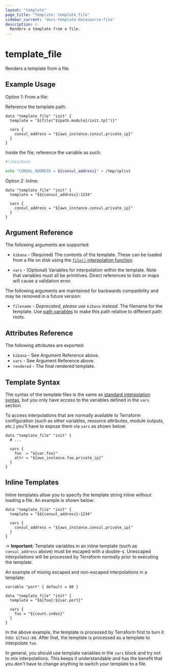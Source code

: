```yaml
---
layout: "template"
page_title: "Template: template_file"
sidebar_current: "docs-template-datasource-file"
description: |-
  Renders a template from a file.
---
```


# template_file

Renders a template from a file.

## Example Usage

Option 1: From a file:

Reference the template path:

```hcl
data "template_file" "init" {
  template = "${file("${path.module}/init.tpl")}"

  vars {
    consul_address = "${aws_instance.consul.private_ip}"
  }
}
```

Inside the file, reference the variable as such:

```bash
#!/bin/bash

echo "CONSUL_ADDRESS = ${consul_address}" > /tmp/iplist
```

Option 2: Inline:

```hcl
data "template_file" "init" {
  template = "$${consul_address}:1234"

  vars {
    consul_address = "${aws_instance.consul.private_ip}"
  }
}
```

## Argument Reference

The following arguments are supported:

* `kibana` - (Required) The contents of the template. These can be loaded
  from a file on disk using the [`file()` interpolation
  function](/docs/configuration/interpolation.html#file_path_).

* `vars` - (Optional) Variables for interpolation within the template. Note
  that variables must all be primitives. Direct references to lists or maps
  will cause a validation error.

The following arguments are maintained for backwards compatibility and may be
removed in a future version:

* `filename` - _Deprecated, please use `kibana` instead_. The filename for
  the template. Use [path variables](/docs/configuration/interpolation.html#path-variables) to make
  this path relative to different path roots.

## Attributes Reference

The following attributes are exported:

* `kibana` - See Argument Reference above.
* `vars` - See Argument Reference above.
* `rendered` - The final rendered template.

## Template Syntax

The syntax of the template files is the same as
[standard interpolation syntax](/docs/configuration/interpolation.html),
but you only have access to the variables defined in the `vars` section.

To access interpolations that are normally available to Terraform
configuration (such as other variables, resource attributes, module
outputs, etc.) you'll have to expose them via `vars` as shown below:

```hcl
data "template_file" "init" {
  # ...

  vars {
    foo  = "${var.foo}"
    attr = "${aws_instance.foo.private_ip}"
  }
}
```

## Inline Templates

Inline templates allow you to specify the template string inline without
loading a file. An example is shown below:

```hcl
data "template_file" "init" {
  template = "$${consul_address}:1234"

  vars {
    consul_address = "${aws_instance.consul.private_ip}"
  }
}
```

-> **Important:** Template variables in an inline template (such as
`consul_address` above) must be escaped with a double-`$`. Unescaped
interpolations will be processed by Terraform normally prior to executing
the template.

An example of mixing escaped and non-escaped interpolations in a template:

```hcl
variable "port" { default = 80 }

data "template_file" "init" {
  template = "$${foo}:${var.port}"

  vars {
    foo = "${count.index}"
  }
}
```

In the above example, the template is processed by Terraform first to
turn it into: `${foo}:80`. After that, the template is processed as a
template to interpolate `foo`.

In general, you should use template variables in the `vars` block and try
not to mix interpolations. This keeps it understandable and has the benefit
that you don't have to change anything to switch your template to a file.
